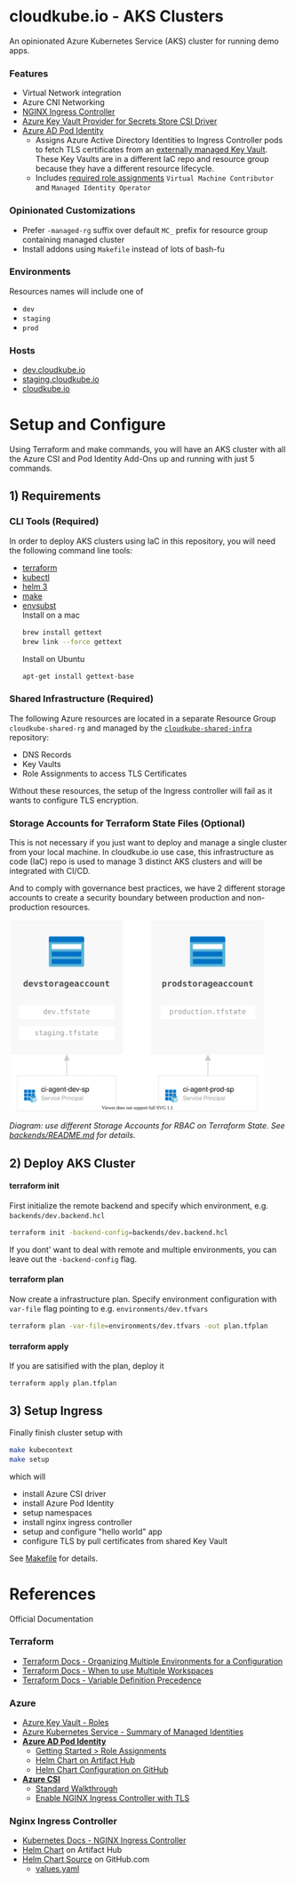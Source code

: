 # cloudkube.io - AKS Clusters

An opinionated Azure Kubernetes Service (AKS) cluster for running demo apps.

### Features

- Virtual Network integration
- Azure CNI Networking
- [NGINX Ingress Controller](https://kubernetes.github.io/ingress-nginx/)
- [Azure Key Vault Provider for Secrets Store CSI Driver](https://azure.github.io/secrets-store-csi-driver-provider-azure/)
- [Azure AD Pod Identity](https://azure.github.io/aad-pod-identity/) 
  - Assigns Azure Active Directory Identities to Ingress Controller pods to fetch TLS certificates from an [externally managed Key Vault](https://github.com/julie-ng/cloudkube-shared-infra). These Key Vaults are in a different IaC repo and resource group because they have a different resource lifecycle.
  - Includes [required role assignments](./modules/README.md#aad-pod-identity) `Virtual Machine Contributor` and `Managed Identity Operator`

### Opinionated Customizations

- Prefer `-managed-rg` suffix over default `MC_` prefix for resource group containing managed cluster
- Install addons using `Makefile` instead of lots of bash-fu

### Environments 

Resources names will include one of

- `dev`
- `staging`
- `prod`

### Hosts

- [dev.cloudkube.io](https://dev.cloudkube.io)
- [staging.cloudkube.io](https://staging.cloudkube.io)
- [cloudkube.io](https://cloudkube.io)

# Setup and Configure 

Using Terraform and make commands, you will have an AKS cluster with all the Azure CSI and Pod Identity Add-Ons up and running with just 5 commands.

## 1) Requirements

### CLI Tools (Required)

In order to deploy AKS clusters using IaC in this repository, you will need the following command line tools:

- [terraform](https://www.terraform.io/docs/cli/index.html)
- [kubectl](https://kubernetes.io/docs/tasks/tools/)
- [helm 3](https://helm.sh/)
- [make](https://www.gnu.org/software/make/)
- [envsubst](https://www.gnu.org/software/gettext/manual/html_node/envsubst-Invocation.html)  
  Install on a mac
	```bash
	brew install gettext
	brew link --force gettext
	```
  Install on Ubuntu
	```bash
	apt-get install gettext-base
	```

### Shared Infrastructure (Required)

The following Azure resources are located in a separate Resource Group `cloudkube-shared-rg` and managed by the [`cloudkube-shared-infra`](https://github.com/julie-ng/cloudkube-shared-infra) repository:

- DNS Records
- Key Vaults
- Role Assignments to access TLS Certificates

Without these resources, the setup of the Ingress controller will fail as it wants to configure TLS encryption.

### Storage Accounts for Terraform State Files (Optional)

This is not necessary if you just want to deploy and manage a single cluster from your local machine. In cloudkube.io use case, this infrastructure as code (IaC) repo is used to manage 3 distinct AKS clusters and will be integrated with CI/CD. 

And to comply with governance best practices, we have 2 different storage accounts to create a security boundary between production and non-production resources.

[<img src="./images/tf-state-rbac.svg" width="460" alt="Use different Storage Accounts for RBAC on Terraform State">](./backends/README.md)

_Diagram: use different Storage Accounts for RBAC on Terraform State. See [backends/README.md](./backends/README.md) for details._

## 2) Deploy AKS Cluster

#### terraform init

First initialize the remote backend and specify which environment, e.g. `backends/dev.backend.hcl`

```bash
terraform init -backend-config=backends/dev.backend.hcl
```

If you dont' want to deal with remote and multiple environments, you can leave out the `-backend-config` flag.

#### terraform plan

Now create a infrastructure plan. Specify environment configuration with `var-file` flag pointing to e.g. `environments/dev.tfvars`

```bash
terraform plan -var-file=environments/dev.tfvars -out plan.tfplan
```

#### terraform apply

If you are satisified with the plan, deploy it

```bash
terraform apply plan.tfplan
```

## 3) Setup Ingress

Finally finish cluster setup with

```bash
make kubecontext
make setup
```

which will
- install Azure CSI driver
- install Azure Pod Identity 
- setup namespaces
- install nginx ingress controller
- setup and configure "hello world" app
- configure TLS by pull certificates from shared Key Vault

See [Makefile](./Makefile) for details.

# References

Official Documentation

### Terraform

- [Terraform Docs - Organizing Multiple Environments for a Configuration](https://www.terraform.io/docs/cloud/workspaces/configurations.html#organizing-multiple-environments-for-a-configuration)
- [Terraform Docs - When to use Multiple Workspaces](https://www.terraform.io/docs/language/state/workspaces.html#when-to-use-multiple-workspaces)
- [Terraform Docs - Variable Definition Precedence](https://www.terraform.io/docs/language/values/variables.html#variable-definition-precedence)

### Azure

- [Azure Key Vault - Roles](https://docs.microsoft.com/en-us/azure/key-vault/general/rbac-guide?tabs=azure-cli)
- [Azure Kubernetes Service - Summary of Managed Identities](https://docs.microsoft.com/en-us/azure/aks/use-managed-identity#summary-of-managed-identities)
- **[Azure AD Pod Identity](https://azure.github.io/aad-pod-identity/)**
	- [Getting Started > Role Assignments](https://azure.github.io/aad-pod-identity/docs/getting-started/role-assignment/)
	- [Helm Chart on Artifact Hub](https://artifacthub.io/packages/helm/ingress-nginx/ingress-nginx)
	- [Helm Chart Configuration on GitHub](https://github.com/Azure/aad-pod-identity/tree/master/charts/aad-pod-identity#configuration)
- **[Azure CSI](https://azure.github.io/secrets-store-csi-driver-provider-azure/)**
	- [Standard Walkthrough](https://azure.github.io/secrets-store-csi-driver-provider-azure/demos/standard-walkthrough/)
	- [Enable NGINX Ingress Controller with TLS](https://azure.github.io/secrets-store-csi-driver-provider-azure/configurations/ingress-tls/)

### Nginx Ingress Controller

- [Kubernetes Docs - NGINX Ingress Controller](https://kubernetes.github.io/ingress-nginx)
- [Helm Chart](https://artifacthub.io/packages/helm/ingress-nginx/ingress-nginx) on Artifact Hub
- [Helm Chart Source](https://github.com/kubernetes/ingress-nginx) on GitHub.com
  - [values.yaml](https://github.com/kubernetes/ingress-nginx/blob/master/charts/ingress-nginx/values.yaml)
